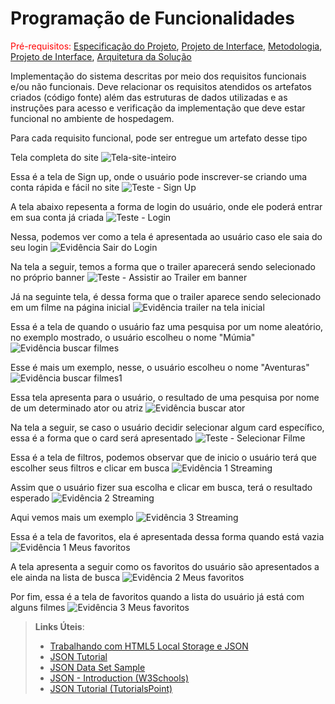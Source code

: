 # Programação de Funcionalidades

<span style="color:red">Pré-requisitos: <a href="2-Especificação do Projeto.md"> Especificação do Projeto</a></span>, <a href="3-Projeto de Interface.md"> Projeto de Interface</a>, <a href="4-Metodologia.md"> Metodologia</a>, <a href="3-Projeto de Interface.md"> Projeto de Interface</a>, <a href="5-Arquitetura da Solução.md"> Arquitetura da Solução</a>

Implementação do sistema descritas por meio dos requisitos funcionais e/ou não funcionais. Deve relacionar os requisitos atendidos os artefatos criados (código fonte) além das estruturas de dados utilizadas e as instruções para acesso e verificação da implementação que deve estar funcional no ambiente de hospedagem.

Para cada requisito funcional, pode ser entregue um artefato desse tipo

Tela completa do site
![Tela-site-inteiro](https://github.com/ICEI-PUC-Minas-PMV-ADS/PMV-ADS-2023-1-E1-PROJ-WEB-T15-Time3-CineGuide/assets/128644865/f4fdc3f7-ade2-4e72-bafc-985480b29de2)

Essa é a tela de Sign up, onde o usuário pode inscrever-se criando uma conta rápida e fácil no site
![Teste - Sign Up](https://github.com/ICEI-PUC-Minas-PMV-ADS/PMV-ADS-2023-1-E1-PROJ-WEB-T15-Time3-CineGuide/assets/128644865/79c181e7-25e6-4373-ba90-601c050b67aa)

A tela abaixo repesenta a forma de login do usuário, onde ele poderá entrar em sua conta já criada
![Teste - Login](https://github.com/ICEI-PUC-Minas-PMV-ADS/PMV-ADS-2023-1-E1-PROJ-WEB-T15-Time3-CineGuide/assets/128644865/ba3c6496-fe3c-43e3-aeed-f1388ec29a16)

Nessa, podemos ver como a tela é apresentada ao usuário caso ele saia do seu login
![Evidência Sair do Login](https://github.com/ICEI-PUC-Minas-PMV-ADS/PMV-ADS-2023-1-E1-PROJ-WEB-T15-Time3-CineGuide/assets/128644865/4453258f-8c6b-4dcc-b38a-13212b2c4f69)

Na tela a seguir, temos a forma que o trailer aparecerá sendo selecionado no próprio banner
![Teste - Assistir ao Trailer em banner](https://github.com/ICEI-PUC-Minas-PMV-ADS/PMV-ADS-2023-1-E1-PROJ-WEB-T15-Time3-CineGuide/assets/128644865/3efdf810-9eba-4b9d-86b0-6aa8955ea893)

Já na seguinte tela, é dessa forma que o trailer aparece sendo selecionado em um filme na página inicial
![Evidência trailer na tela inicial](https://github.com/ICEI-PUC-Minas-PMV-ADS/PMV-ADS-2023-1-E1-PROJ-WEB-T15-Time3-CineGuide/assets/128644865/80f21d8e-a8d8-4829-b82d-88dcbc6e3b2c)

Essa é a tela de quando o usuário faz uma pesquisa por um nome aleatório, no exemplo mostrado, o usuário escolheu o nome "Múmia"
![Evidência buscar filmes](https://github.com/ICEI-PUC-Minas-PMV-ADS/PMV-ADS-2023-1-E1-PROJ-WEB-T15-Time3-CineGuide/assets/128644865/b95f0ba7-fdfa-451e-bda1-5f78647478b0)

Esse é mais um exemplo, nesse, o usuário escolheu o nome "Aventuras"
![Evidência buscar filmes1](https://github.com/ICEI-PUC-Minas-PMV-ADS/PMV-ADS-2023-1-E1-PROJ-WEB-T15-Time3-CineGuide/assets/128644865/0a27a993-015d-4d63-9f26-0aa2a3c63c4a)

Essa tela apresenta para o usuário, o resultado de uma pesquisa por nome de um determinado ator ou atriz 
![Evidência buscar ator](https://github.com/ICEI-PUC-Minas-PMV-ADS/PMV-ADS-2023-1-E1-PROJ-WEB-T15-Time3-CineGuide/assets/128644865/a518ddb8-ab9b-420f-ae80-5bb0b8eb61f2)

Na tela a seguir, se caso o usuário decidir selecionar algum card específico, essa é a forma que o card será apresentado
![Teste - Selecionar Filme](https://github.com/ICEI-PUC-Minas-PMV-ADS/PMV-ADS-2023-1-E1-PROJ-WEB-T15-Time3-CineGuide/assets/128644865/498d0a6d-57c8-4c99-acac-c6998f73ef07)

Essa é a tela de filtros, podemos observar que de inicio o usuário terá que escolher seus filtros e clicar em busca
![Evidência 1 Streaming](https://github.com/ICEI-PUC-Minas-PMV-ADS/PMV-ADS-2023-1-E1-PROJ-WEB-T15-Time3-CineGuide/assets/128644865/2c7c4275-005a-44f3-8c0c-5ff55f4a6980)

Assim que o usuário fizer sua escolha e clicar em busca, terá o resultado esperado
![Evidência 2 Streaming](https://github.com/ICEI-PUC-Minas-PMV-ADS/PMV-ADS-2023-1-E1-PROJ-WEB-T15-Time3-CineGuide/assets/128644865/4d6a91ad-365b-42a0-9c8e-e2ec488f52d4)

Aqui vemos mais um exemplo
![Evidência 3 Streaming](https://github.com/ICEI-PUC-Minas-PMV-ADS/PMV-ADS-2023-1-E1-PROJ-WEB-T15-Time3-CineGuide/assets/128644865/348f6d0d-1b7b-40f2-a25b-55f49b9ba876)

Essa é a tela de favoritos, ela é apresentada dessa forma quando está vazia
![Evidência 1 Meus favoritos](https://github.com/ICEI-PUC-Minas-PMV-ADS/PMV-ADS-2023-1-E1-PROJ-WEB-T15-Time3-CineGuide/assets/128644865/9d328a47-ce85-49c3-b811-18883dade9a1)

A tela apresenta a seguir como os favoritos do usuário são apresentados a ele ainda na lista de busca
![Evidência 2 Meus favoritos](https://github.com/ICEI-PUC-Minas-PMV-ADS/PMV-ADS-2023-1-E1-PROJ-WEB-T15-Time3-CineGuide/assets/128644865/bcae5d95-52d7-41dc-a99b-9e7930e4782e)

Por fim, essa é a tela de favoritos quando a lista do usuário já está com alguns filmes
![Evidência 3 Meus favoritos](https://github.com/ICEI-PUC-Minas-PMV-ADS/PMV-ADS-2023-1-E1-PROJ-WEB-T15-Time3-CineGuide/assets/128644865/b28811d8-cbba-4f4a-ae3b-efc5bd5f1ab8)


> **Links Úteis**:
>
> - [Trabalhando com HTML5 Local Storage e JSON](https://www.devmedia.com.br/trabalhando-com-html5-local-storage-e-json/29045)
> - [JSON Tutorial](https://www.w3resource.com/JSON)
> - [JSON Data Set Sample](https://opensource.adobe.com/Spry/samples/data_region/JSONDataSetSample.html)
> - [JSON - Introduction (W3Schools)](https://www.w3schools.com/js/js_json_intro.asp)
> - [JSON Tutorial (TutorialsPoint)](https://www.tutorialspoint.com/json/index.htm)
